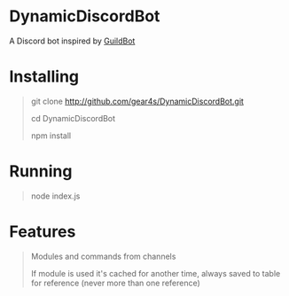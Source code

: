 # DynamicDiscordBot
A Discord bot inspired by [GuildBot](https://github.com/JDA-Applications/GuildBot)

# Installing
> git clone http://github.com/gear4s/DynamicDiscordBot.git
>
> cd DynamicDiscordBot
>
> npm install

# Running
> node index.js

# Features
> Modules and commands from channels
>
> If module is used it's cached for another time, always saved to table for reference (never more than one reference)
